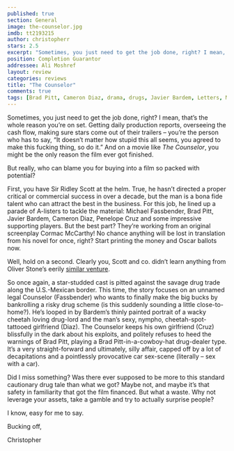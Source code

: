 ```yaml
---
published: true
section: General
image: the-counselor.jpg
imdb: tt2193215
author: christopherr 
stars: 2.5
excerpt: "Sometimes, you just need to get the job done, right? I mean, that's the whole reason you're on set."
position: Completion Guarantor
addressee: Ali Moshref
layout: review
categories: reviews
title: "The Counselor"
comments: true
tags: [Brad Pitt, Cameron Diaz, drama, drugs, Javier Bardem, Letters, Michael Fassbender, Penelope Cruz, ridley scott]
---
```

<p>Sometimes, you just need to get the job done, right? I mean, that&rsquo;s the whole reason you&rsquo;re on set. Getting daily production reports, overseeing the cash flow, making sure stars come out of their trailers &ndash; you&rsquo;re the person who has to say, &ldquo;It doesn&rsquo;t matter how stupid this all seems, you agreed to make this fucking thing, so do it.&rdquo; And on a movie like <em>The Counselor</em>, you might be the only reason the film ever got finished.</p>
<p>But really, who can blame you for buying into a film so packed with potential?</p>
<p>First, you have Sir Ridley Scott at the helm. True, he hasn&rsquo;t directed a proper critical or commercial success in over a decade, but the man is a bona fide talent who can attract the best in the business. For this job, he lined up a parade of A-listers to tackle the material: Michael Fassbender, Brad Pitt, Javier Bardem, Cameron Diaz, Penelope Cruz and some impressive supporting players. But the best part? They&rsquo;re working from an original screenplay Cormac McCarthy! No chance anything will be lost in translation from his novel for once, right? Start printing the money and Oscar ballots now.</p>
<p>Well, hold on a second. Clearly you, Scott and co. didn&rsquo;t learn anything from Oliver Stone&rsquo;s eerily <a href="/letters/2012/7/6/savages.html">similar venture</a>.</p>
<p>So once again, a star-studded cast is pitted against the savage drug trade along the U.S.-Mexican border. This time, the story focuses on an unnamed legal Counselor (Fassbender) who wants to finally make the big bucks by bankrolling a risky drug scheme (is this suddenly sounding a little close-to-home?). He&rsquo;s looped in by Bardem&rsquo;s thinly painted portrait of a wacky cheetah loving drug-lord and the man&rsquo;s sexy, nympho, cheetah-spot-tattooed girlfriend (Diaz). The Counselor keeps his own girlfriend (Cruz) blissfully in the dark about his exploits, and politely refuses to heed the warnings of Brad Pitt, playing a Brad Pitt-in-a-cowboy-hat drug-dealer type. It&rsquo;s a very straight-forward and ultimately, silly affair, capped off by a lot of decapitations and a pointlessly provocative car sex-scene (literally &ndash; sex with a car).&nbsp;</p>
<p>Did I miss something? Was there ever supposed to be more to this standard cautionary drug tale than what we got? Maybe not, and maybe it&rsquo;s that safety in familiarity that got the film financed. But what a waste. Why not leverage your assets, take a gamble and try to actually surprise people?</p>
<p>I know, easy for me to say.</p>
<p>Bucking off,</p>
<p>Christopher</p>
